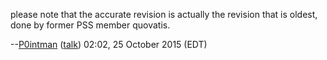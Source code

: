 please note that the accurate revision is actually the revision that is
oldest, done by former PSS member quovatis.

--[P0intman](User:P0intman.md "wikilink")
([talk](User_talk:P0intman.md "wikilink")) 02:02, 25 October 2015 (EDT)
